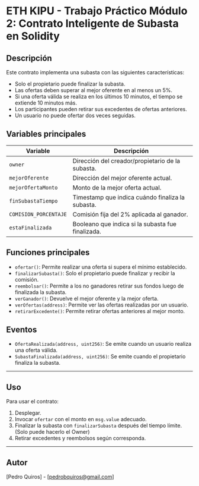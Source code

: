 # ETH KIPU - Trabajo Práctico Módulo 2: Contrato Inteligente de Subasta en Solidity

## Descripción
Este contrato implementa una subasta con las siguientes características:
- Solo el propietario puede finalizar la subasta.
- Las ofertas deben superar al mejor oferente en al menos un 5%.
- Si una oferta válida se realiza en los últimos 10 minutos, el tiempo se extiende 10 minutos más.
- Los participantes pueden retirar sus excedentes de ofertas anteriores.
- Un usuario no puede ofertar dos veces seguidas.

## Variables principales

| Variable          | Descripción                                   |
|-------------------|-----------------------------------------------|
| `owner`           | Dirección del creador/propietario de la subasta. |
| `mejorOferente`   | Dirección del mejor oferente actual.           |
| `mejorOfertaMonto`| Monto de la mejor oferta actual.               |
| `finSubastaTiempo`| Timestamp que indica cuándo finaliza la subasta. |
| `COMISION_PORCENTAJE` | Comisión fija del 2% aplicada al ganador.     |
| `estaFinalizada`  | Booleano que indica si la subasta fue finalizada. |

## Funciones principales

- `ofertar()`: Permite realizar una oferta si supera el mínimo establecido.
- `finalizarSubasta()`: Solo el propietario puede finalizar y recibir la comisión.
- `reembolsar()`: Permite a los no ganadores retirar sus fondos luego de finalizada la subasta.
- `verGanador()`: Devuelve el mejor oferente y la mejor oferta.
- `verOfertas(address)`: Permite ver las ofertas realizadas por un usuario.
- `retirarExcedente()`: Permite retirar ofertas anteriores al mejor monto.

## Eventos

- `OfertaRealizada(address, uint256)`: Se emite cuando un usuario realiza una oferta válida.
- `SubastaFinalizada(address, uint256)`: Se emite cuando el propietario finaliza la subasta.

---

## Uso

Para usar el contrato:
1. Desplegar.
2. Invocar `ofertar` con el monto en `msg.value` adecuado.
3. Finalizar la subasta con `finalizarSubasta` después del tiempo límite. (Solo puede hacerlo el Owner)
4. Retirar excedentes y reembolsos según corresponda.

---

## Autor
[Pedro Quiros] - [pedrobquiros@gmail.com]
